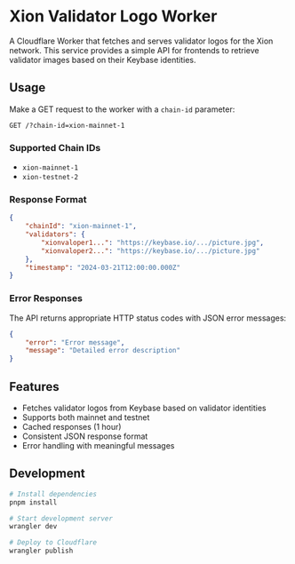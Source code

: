# Xion Validator Logo Worker

A Cloudflare Worker that fetches and serves validator logos for the Xion network. This service provides a simple API for frontends to retrieve validator images based on their Keybase identities.

## Usage

Make a GET request to the worker with a `chain-id` parameter:

```
GET /?chain-id=xion-mainnet-1
```

### Supported Chain IDs

- `xion-mainnet-1`
- `xion-testnet-2`

### Response Format

```json
{
	"chainId": "xion-mainnet-1",
	"validators": {
		"xionvaloper1...": "https://keybase.io/.../picture.jpg",
		"xionvaloper2...": "https://keybase.io/.../picture.jpg"
	},
	"timestamp": "2024-03-21T12:00:00.000Z"
}
```

### Error Responses

The API returns appropriate HTTP status codes with JSON error messages:

```json
{
	"error": "Error message",
	"message": "Detailed error description"
}
```

## Features

- Fetches validator logos from Keybase based on validator identities
- Supports both mainnet and testnet
- Cached responses (1 hour)
- Consistent JSON response format
- Error handling with meaningful messages

## Development

```bash
# Install dependencies
pnpm install

# Start development server
wrangler dev

# Deploy to Cloudflare
wrangler publish
```
